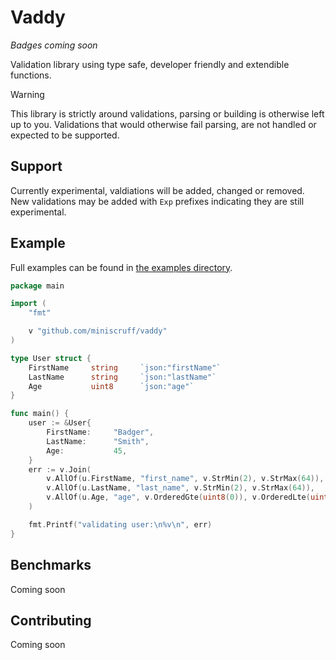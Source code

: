 # Vaddy

_Badges coming soon_

Validation library using type safe, developer friendly and extendible functions.

> [!WARNING]
> This library is strictly around validations, parsing or building is otherwise left
> up to you.
> Validations that would otherwise fail parsing, are not handled or expected to be supported.

## Support

Currently experimental, valdiations will be added, changed or removed.
New validations may be added with `Exp` prefixes indicating they are still experimental.

## Example

Full examples can be found in [the examples directory](./_examples/).

```go
package main

import (
	"fmt"

	v "github.com/miniscruff/vaddy"
)

type User struct {
	FirstName     string     `json:"firstName"`
	LastName      string     `json:"lastName"`
	Age           uint8      `json:"age"`
}

func main() {
	user := &User{
		FirstName:     "Badger",
		LastName:      "Smith",
		Age:           45,
    }
    err := v.Join(
		v.AllOf(u.FirstName, "first_name", v.StrMin(2), v.StrMax(64)),
		v.AllOf(u.LastName, "last_name", v.StrMin(2), v.StrMax(64)),
		v.AllOf(u.Age, "age", v.OrderedGte(uint8(0)), v.OrderedLte(uint8(130))),
    )

	fmt.Printf("validating user:\n%v\n", err)
}
```

## Benchmarks

Coming soon

## Contributing

Coming soon
